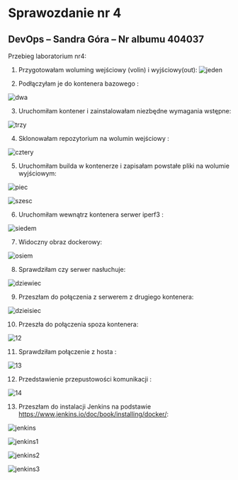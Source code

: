 # Sprawozdanie nr 4
## DevOps – Sandra Góra – Nr albumu 404037
	
Przebieg laboratorium nr4:
1.	Przygotowałam woluming wejściowy (volin) i wyjściowy(out):
  ![jeden](jeden.png)

 
2.	Podłączyłam je do kontenera bazowego :
 
 ![dwa](dwa.png)

3.	Uruchomiłam kontener i zainstalowałam niezbędne wymagania wstępne:
 
 ![trzy](trzy.png)

4.	Sklonowałam repozytorium na wolumin wejściowy  :
 
 ![cztery](cztery.png)

5.	Uruchomiłam builda w kontenerze  i zapisałam powstałe pliki na wolumie wyjściowym:
 
 ![piec](piec.png)
 
 ![szesc](szesc.png)
 
6.	Uruchomiłam wewnątrz kontenera serwer iperf3 :
 
 ![siedem](siedem.png)

7.	Widoczny obraz dockerowy:
 
 ![osiem](osiem.png)

8.	Sprawdziłam czy serwer nasłuchuje:
 
 ![dziewiec](dziewiec.png)

9.	Przeszłam do połączenia z serwerem z drugiego kontenera:
 
 ![dzieisiec](dziesiec.png)

10.	Przeszła do połączenia spoza kontenera:
 
 ![12](12.png)

11.	Sprawdziłam połączenie z hosta :
 
 ![13](13.png)

12.	Przedstawienie przepustowości komunikacji :
 
 ![14](14.png)

13.	Przeszłam do instalacji Jenkins na podstawie https://www.jenkins.io/doc/book/installing/docker/:
 
 ![jenkins](jenkins.png)

 ![jenkins1](jenkins1.png)
 
  ![jenkins2](jenkins2.png)
  
   ![jenkins3](jenkins3.png)
 